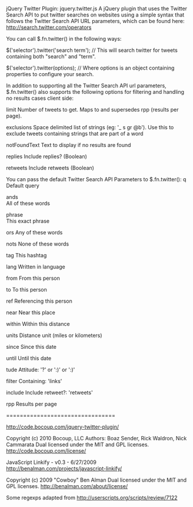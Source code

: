 jQuery Twitter Plugin: jquery.twitter.js
A jQuery plugin that uses the Twitter Search API to put twitter searches on websites using a simple syntax that follows the Twitter Search API URL parameters, which can be found here: http://search.twitter.com/operators

You can call $.fn.twitter() in the following ways:

$('selector').twitter('search term'); // This will search twitter for tweets containing both "search" and "term".

$('selector').twitter(options); // Where options is an object containing properties to configure your search.

In addition to supporting all the Twitter Search API url parameters, $.fn.twitter() also supports the following options for filtering and handling no results cases client side:

limit
Number of tweets to get. Maps to and supersedes rpp (results per page).

exclusions 
Space delimited list of strings (eg: '_ s gr @b'). Use this to exclude tweets containing strings that are part of a word

notFoundText
Text to display if no results are found

replies
Include replies? (Boolean)

retweets
Include retweets (Boolean)


You can pass the default  Twitter Search API Parameters to $.fn.twitter():
q
Default query

ands    
All of these words  

phrase  
This exact phrase 

ors
Any of these words  

nots
None of these words 

tag
This hashtag  

lang
Written in language

from
From this person  

to
To this person  

ref
Referencing this person 

near
Near this place 

within
Within this distance

units
Distance unit (miles or kilometers)

since
Since this date  

until
Until this date  

tude
Attitude: '?' or ':)' or ':)'

filter
Containing: 'links'

include 
Include retweet?: 'retweets'

rpp
Results per page


================================

http://code.bocoup.com/jquery-twitter-plugin/

Copyright (c) 2010 Bocoup, LLC
Authors: Boaz Sender, Rick Waldron, Nick Cammarata
Dual licensed under the MIT and GPL licenses.
http://code.bocoup.com/license/

JavaScript Linkify - v0.3 - 6/27/2009
http://benalman.com/projects/javascript-linkify/

Copyright (c) 2009 "Cowboy" Ben Alman
Dual licensed under the MIT and GPL licenses.
http://benalman.com/about/license/

Some regexps adapted from http://userscripts.org/scripts/review/7122

